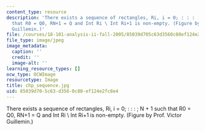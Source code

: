 ```yaml
---
content_type: resource
description: 'There exists a sequence of rectangles, Ri, i = 0; : : : ; N + 1 such
  that R0 = Q0, RN+1 = Q and Int Ri \ Int Ri+1 is non-empty. (Figure by Prof. Victor
  Guillemin.)'
file: /courses/18-101-analysis-ii-fall-2005/85039d705c63d3560c80ef124e2fc8e4_chp_sequence.jpg
file_type: image/jpeg
image_metadata:
  caption: ''
  credit: ''
  image-alt: ''
learning_resource_types: []
ocw_type: OCWImage
resourcetype: Image
title: chp_sequence.jpg
uid: 85039d70-5c63-d356-0c80-ef124e2fc8e4
---
```

There exists a sequence of rectangles, Ri, i = 0; : : : ; N + 1 such that R0 = Q0, RN+1 = Q and Int Ri \ Int Ri+1 is non-empty. (Figure by Prof. Victor Guillemin.)

